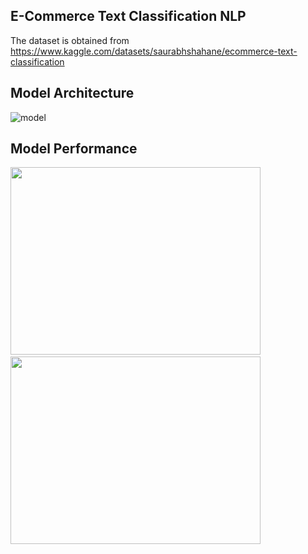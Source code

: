 ## E-Commerce Text Classification NLP
The dataset is obtained from https://www.kaggle.com/datasets/saurabhshahane/ecommerce-text-classification

## Model Architecture
![model](https://github.com/Mairamochi/Ecommerce-Text-Classification-NLP/assets/136256299/6f93885e-5d0d-47d1-b6bf-76a603df9df8)

## Model Performance
<img src="https://github.com/Mairamochi/Ecommerce-Text-Classification-NLP/assets/136256299/39afd17c-84fe-4f8d-8549-065e12555cc7" width="400" height="300"> $~~~~~~~~~~~$
<img src="https://github.com/Mairamochi/Ecommerce-Text-Classification-NLP/assets/136256299/0f858c0f-9be1-4d86-ab6b-474b2541e36d" width="400" height="300">
